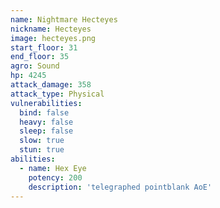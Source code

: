 ```yaml
---
name: Nightmare Hecteyes
nickname: Hecteyes
image: hecteyes.png
start_floor: 31
end_floor: 35
agro: Sound
hp: 4245
attack_damage: 358
attack_type: Physical
vulnerabilities:
  bind: false
  heavy: false
  sleep: false
  slow: true
  stun: true
abilities:
  - name: Hex Eye
    potency: 200
    description: 'telegraphed pointblank AoE'
---
```

